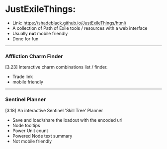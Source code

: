 # JustExileThings:
- Link: https://shadeblack.github.io/JustExileThings/html/
- A collection of Path of Exile tools / resources with a web interface
- Usually **not** mobile friendly
- Done for fun

___
### Affliction Charm Finder
[3.23] Interactive charm combinations list / finder.
- Trade link
- mobile friendly

___
### Sentinel Planner
[3.18] An interactive Sentinel 'Skill Tree' Planner
- Save and load/share the loadout with the encoded url
- Node tooltips
- Power Unit count
- Powered Node text summary
- Not mobile friendly


